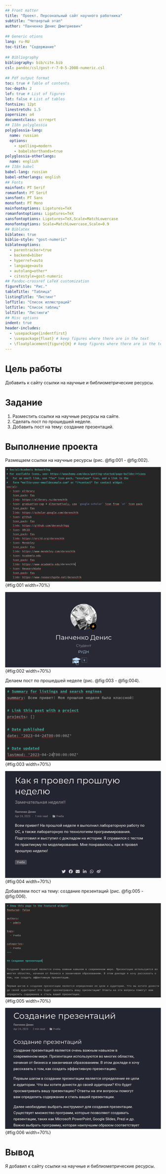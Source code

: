 ```yaml
---
## Front matter
title: "Проект. Персональный сайт научного работника"
subtitle: "Четвертый этап"
author: "Панченко Денис Дмитриевич"

## Generic otions
lang: ru-RU
toc-title: "Содержание"

## Bibliography
bibliography: bib/cite.bib
csl: pandoc/csl/gost-r-7-0-5-2008-numeric.csl

## Pdf output format
toc: true # Table of contents
toc-depth: 2
lof: true # List of figures
lot: false # List of tables
fontsize: 12pt
linestretch: 1.5
papersize: a4
documentclass: scrreprt
## I18n polyglossia
polyglossia-lang:
  name: russian
  options:
	- spelling=modern
	- babelshorthands=true
polyglossia-otherlangs:
  name: english
## I18n babel
babel-lang: russian
babel-otherlangs: english
## Fonts
mainfont: PT Serif
romanfont: PT Serif
sansfont: PT Sans
monofont: PT Mono
mainfontoptions: Ligatures=TeX
romanfontoptions: Ligatures=TeX
sansfontoptions: Ligatures=TeX,Scale=MatchLowercase
monofontoptions: Scale=MatchLowercase,Scale=0.9
## Biblatex
biblatex: true
biblio-style: "gost-numeric"
biblatexoptions:
  - parentracker=true
  - backend=biber
  - hyperref=auto
  - language=auto
  - autolang=other*
  - citestyle=gost-numeric
## Pandoc-crossref LaTeX customization
figureTitle: "Рис."
tableTitle: "Таблица"
listingTitle: "Листинг"
lofTitle: "Список иллюстраций"
lotTitle: "Список таблиц"
lolTitle: "Листинги"
## Misc options
indent: true
header-includes:
  - \usepackage{indentfirst}
  - \usepackage{float} # keep figures where there are in the text
  - \floatplacement{figure}{H} # keep figures where there are in the text
---
```


# Цель работы

Добавить к сайту ссылки на научные и библиометрические ресурсы.

# Задание

1. Разместить ссылки на научные ресурсы на сайте.
2. Сделать пост по прошедшей неделе.
3. Добавить пост на тему: создание презентаций.

# Выполнение проекта

Размещаем ссылки на научные ресурсы (рис. @fig:001 - @fig:002).

![Ссылки](image/1.png){#fig:001 width=70%}

![Ссылки](image/2.png){#fig:002 width=70%}

Делаем пост по прошедшей неделе (рис. @fig:003 - @fig:004).

![Пост](image/3.png){#fig:003 width=70%}

![Пост](image/4.png){#fig:004 width=70%}

Добавляем пост на тему: создание презентаций (рис. @fig:005 - @fig:006).

![Доклад](image/5.png){#fig:005 width=70%}

![Доклад](image/6.png){#fig:006 width=70%}

# Вывод

Я добавил к сайту ссылки на научные и библиометрические ресурсы.
